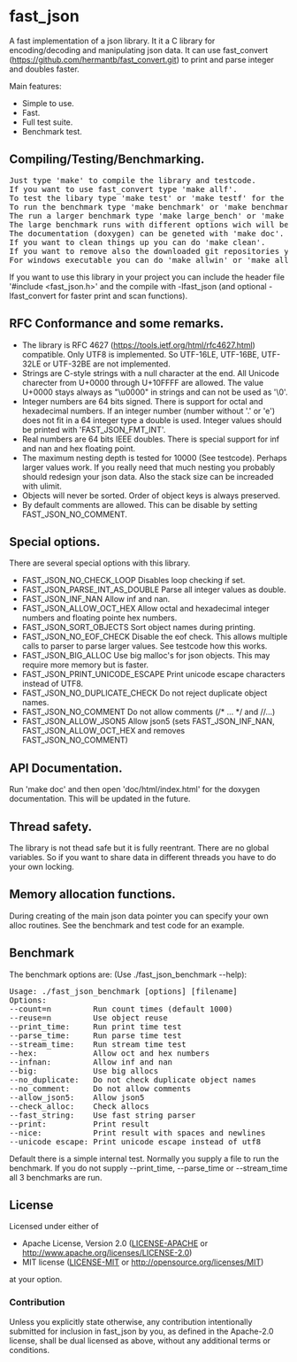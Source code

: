 fast\_json
==========

A fast implementation of a json library. It it a C library for encoding/decoding and manipulating json data. It can use fast\_convert (https://github.com/hermantb/fast_convert.git) to print and parse integer and doubles faster.

Main features:

 * Simple to use.
 * Fast.
 * Full test suite.
 * Benchmark test.

## Compiling/Testing/Benchmarking.

<pre>
Just type 'make' to compile the library and testcode.
If you want to use fast_convert type 'make allf'.
To test the libary type 'make test' or 'make testf' for the faster version.
To run the benchmark type 'make benchmark' or 'make benchmarkf' for the faster version.
The run a larger benchmark type 'make large_bench' or 'make large_benchf' for the faster version.
The large benchmark runs with different options wich will be explained later.
The documentation (doxygen) can be geneted with 'make doc'.
If you want to clean things up you can do 'make clean'.
If you want to remove also the downloaded git repositories you can do 'make realclean'.
For windows executable you can do 'make allwin' or 'make allwinf'.
</pre>

If you want to use this library in your project you can include the header file '\#include \<fast\_json.h\>' and the compile with -lfast\_json (and optional -lfast\_convert for faster print and scan functions).

## RFC Conformance and some remarks.

 * The library is RFC 4627 (https://tools.ietf.org/html/rfc4627.html) compatible. Only UTF8 is implemented. So UTF-16LE, UTF-16BE, UTF-32LE or UTF-32BE are not implemented.
 * Strings are C-style strings with a null character at the end. All Unicode charecter from U+0000 through U+10FFFF are allowed. The value U+0000 stays always as "\u0000" in strings and can not be used as '\0'.
 * Integer numbers are 64 bits signed. There is support for octal and hexadecimal numbers. If an integer number (number without '.' or 'e') does not fit in a 64 integer type a double is used. Integer values should be printed with 'FAST\_JSON\_FMT\_INT'.
 * Real numbers are 64 bits IEEE doubles. There is special support for inf and nan and hex floating point.
 * The maximum nesting depth is tested for 10000 (See testcode). Perhaps larger values work. If you really need that much nesting you probably should redesign your json data. Also the stack size can be increaded with ulimit.
 * Objects will never be sorted. Order of object keys is always preserved.
 * By default comments are allowed. This can be disable by setting FAST_JSON_NO_COMMENT.

## Special options.

There are several special options with this library.

 * FAST_JSON_NO_CHECK_LOOP		Disables loop checking if set.
 * FAST_JSON_PARSE_INT_AS_DOUBLE	Parse all integer values as double.
 * FAST_JSON_INF_NAN			Allow inf and nan.
 * FAST_JSON_ALLOW_OCT_HEX		Allow octal and hexadecimal integer numbers and floating pointe hex numbers.
 * FAST_JSON_SORT_OBJECTS		Sort object names during printing.
 * FAST_JSON_NO_EOF_CHECK		Disable the eof check. This allows multiple calls to parser to parse larger values. See testcode how this works.
 * FAST_JSON_BIG_ALLOC			Use big malloc's for json objects. This may require more memory but is faster.
 * FAST_JSON_PRINT_UNICODE_ESCAPE	Print unicode escape characters instead of UTF8.
 * FAST_JSON_NO_DUPLICATE_CHECK		Do not reject duplicate object names.
 * FAST_JSON_NO_COMMENT			Do not allow comments (/* ... */ and //...)
 * FAST_JSON_ALLOW_JSON5		Allow json5 (sets FAST_JSON_INF_NAN, FAST_JSON_ALLOW_OCT_HEX and removes FAST_JSON_NO_COMMENT)

## API Documentation.

Run 'make doc' and then open 'doc/html/index.html' for the doxygen documentation. This will be updated in the future.

## Thread safety.

The library is not thead safe but it is fully reentrant. There are no global variables.
So if you want to share data in different threads you have to do your own locking.

## Memory allocation functions.

During creating of the main json data pointer you can specify your own alloc routines. See the benchmark and test code for an example.

## Benchmark

The benchmark options are: (Use ./fast_json_benchmark --help):

<pre>
Usage: ./fast_json_benchmark [options] [filename]
Options:
--count=n         Run count times (default 1000)
--reuse=n         Use object reuse
--print_time:     Run print time test
--parse_time:     Run parse time test
--stream_time:    Run stream time test
--hex:            Allow oct and hex numbers
--infnan:         Allow inf and nan
--big:            Use big allocs
--no_duplicate:   Do not check duplicate object names
--no_comment:     Do not allow comments
--allow_json5:    Allow json5
--check_alloc:    Check allocs
--fast_string:    Use fast string parser
--print:          Print result
--nice:           Print result with spaces and newlines
--unicode_escape: Print unicode escape instead of utf8
</pre>

Default there is a simple internal test. Normally you supply a file to run the benchmark. If you do not supply --print_time, --parse_time or --stream_time all 3 benchmarks are run.

## License

Licensed under either of

 * Apache License, Version 2.0 ([LICENSE-APACHE](LICENSE-APACHE) or http://www.apache.org/licenses/LICENSE-2.0)
 * MIT license ([LICENSE-MIT](LICENSE-MIT) or http://opensource.org/licenses/MIT)

at your option.

### Contribution

Unless you explicitly state otherwise, any contribution intentionally submitted
for inclusion in fast\_json by you, as defined in the Apache-2.0 license, shall be
dual licensed as above, without any additional terms or conditions.
